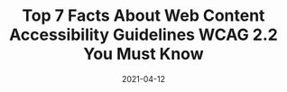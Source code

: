 ---
date: 2021-04-12
permalink: false
publisher: skynet_lv
tags:
  - accessibility
  - wcag
target_url: https://www.skynettechnologies.com/blog/web-content-accessibility-guidelines-wcag-2-2
title: Top 7 Facts About Web Content Accessibility Guidelines WCAG 2.2 You Must Know
---